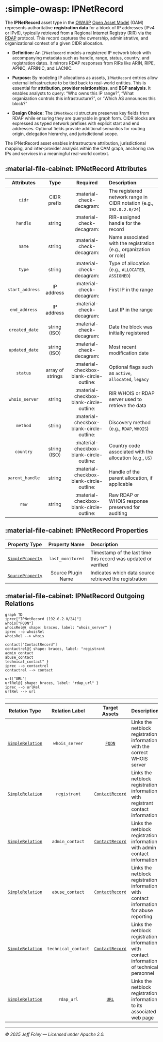 # :simple-owasp: IPNetRecord

The **IPNetRecord** asset type in the [OWASP](https://owasp.org) [Open Asset Model](https://github.com/owasp-amass/open-asset-model) (OAM) represents authoritative **registration data** for a block of IP addresses (IPv4 or IPv6), typically retrieved from a Regional Internet Registry (RIR) via the [RDAP](https://www.arin.net/resources/registry/whois/rdap/) protocol. This record captures the ownership, administrative, and organizational context of a given CIDR allocation.

- **Definition:** An `IPNetRecord` models a registered IP network block with accompanying metadata such as handle, range, status, country, and registration dates. It mirrors RDAP responses from RIRs like ARIN, RIPE, APNIC, AFRINIC, and LACNIC.

- **Purpose:** By modeling IP allocations as assets, `IPNetRecord` entries allow external infrastructure to be tied back to real-world entities. This is essential for **attribution**, **provider relationships**, and **BGP analysis**. It enables analysts to query: “Who owns this IP range?”, “What organization controls this infrastructure?”, or “Which AS announces this block?”

- **Design Choice:** The `IPNetRecord` structure preserves key fields from RDAP while ensuring they are queryable in graph form. CIDR blocks are expressed as typed network prefixes with explicit start and end addresses. Optional fields provide additional semantics for routing origin, delegation hierarchy, and jurisdictional scope.

The IPNetRecord asset enables infrastructure attribution, jurisdictional mapping, and inter-provider analysis within the OAM graph, anchoring raw IPs and services in a meaningful real-world context.

## :material-file-cabinet: IPNetRecord Attributes

| Attributes        | Type           | Required | Description |
|:-----------------:|:--------------:|:--------:|:------------|
| `cidr`            | CIDR prefix    | :material-check-decagram: | The registered network range in CIDR notation (e.g., `192.0.2.0/24`) |
| `handle`          | string         | :material-check-decagram: | RIR-assigned handle for the record |
| `name`            | string         | :material-check-decagram: | Name associated with the registration (e.g., organization or role) |
| `type`            | string         | :material-check-decagram: | Type of allocation (e.g., `ALLOCATED`, `ASSIGNED`) |
| `start_address`   | IP address     | :material-check-decagram: | First IP in the range |
| `end_address`     | IP address     | :material-check-decagram: | Last IP in the range |
| `created_date`    | string (ISO)   | :material-check-decagram: | Date the block was initially registered |
| `updated_date`    | string (ISO)   | :material-check-decagram: | Most recent modification date |
| `status`          | array of strings | :material-checkbox-blank-circle-outline: | Optional flags such as `active`, `allocated`, `legacy` |
| `whois_server`    | string         | :material-checkbox-blank-circle-outline: | RIR WHOIS or RDAP server used to retrieve the data |
| `method`          | string         | :material-checkbox-blank-circle-outline: | Discovery method (e.g., `RDAP`, `WHOIS`) |
| `country`         | string (ISO)   | :material-checkbox-blank-circle-outline: | Country code associated with the allocation (e.g., `US`) |
| `parent_handle`   | string         | :material-checkbox-blank-circle-outline: | Handle of the parent allocation, if applicable |
| `raw`             | string         | :material-checkbox-blank-circle-outline: | Raw RDAP or WHOIS response preserved for auditing |

## :material-file-cabinet: IPNetRecord Properties

| Property Type | Property Name | Description |
|:-------------:|:-------------:|:------------|
| [`SimpleProperty`](../properties/simple_property.md) | `last_monitored` | Timestamp of the last time this record was updated or verified |
| [`SourceProperty`](../properties/source_property.md) | Source Plugin Name | Indicates which data source retrieved the registration |

## :material-file-cabinet: IPNetRecord Outgoing Relations

```mermaid
graph TD
iprec["IPNetRecord (192.0.2.0/24)"]
whois["FQDN"]
whoisRel@{ shape: braces, label: "whois_server" }
iprec --o whoisRel
whoisRel --> whois

contact["ContactRecord"]
contactrel@{ shape: braces, label: "registrant
admin_contact
abuse_contact
technical_contact" }
iprec --o contactrel
contactrel --> contact

url["URL"]
urlRel@{ shape: braces, label: "rdap_url" }
iprec --o urlRel
urlRel --> url
```

---

| Relation Type       | Relation Label     | Target Assets    | Description   |
| :-----------------: | :----------------: | :--------------: | :------------ |
| [`SimpleRelation`](../relations/simple_relation.md) | `whois_server` | [`FQDN`](./fqdn.md) | Links the netblock registration information with the correct WHOIS server |
| [`SimpleRelation`](../relations/simple_relation.md) | `registrant` | [`ContactRecord`](./contact_record.md) | Links the netblock registration information with registrant contact information |
| [`SimpleRelation`](../relations/simple_relation.md) | `admin_contact` | [`ContactRecord`](./contact_record.md) | Links the netblock registration information with admin contact information |
| [`SimpleRelation`](../relations/simple_relation.md) | `abuse_contact` | [`ContactRecord`](./contact_record.md) | Links the netblock registration information with contact information for abuse reporting |
| [`SimpleRelation`](../relations/simple_relation.md) | `technical_contact` | [`ContactRecord`](./contact_record.md) | Links the netblock registration information with contact information of technical personnel |
| [`SimpleRelation`](../relations/simple_relation.md) | `rdap_url` | [`URL`](./url.md) | Links the netblock registration information to its associated web page |

---

*© 2025 Jeff Foley — Licensed under Apache 2.0.*
